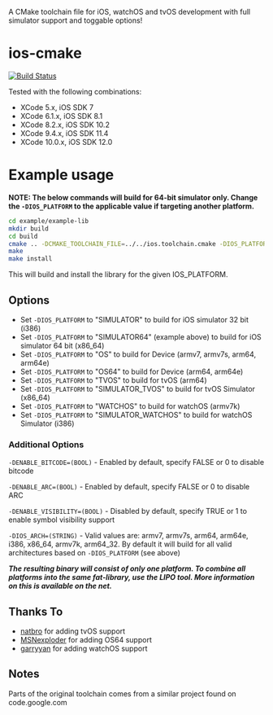 A CMake toolchain file for iOS, watchOS and tvOS development with full simulator support and toggable options!

ios-cmake
=========

[![Build Status](https://travis-ci.org/leetal/ios-cmake.svg?branch=master)](https://travis-ci.org/leetal/ios-cmake)

Tested with the following combinations:
* XCode 5.x, iOS SDK 7
* XCode 6.1.x, iOS SDK 8.1
* XCode 8.2.x, iOS SDK 10.2
* XCode 9.4.x, iOS SDK 11.4
* XCode 10.0.x, iOS SDK 12.0

# Example usage
**NOTE: The below commands will build for 64-bit simulator only. Change the `-DIOS_PLATFORM` to the applicable value if targeting another platform.**

```bash
cd example/example-lib
mkdir build
cd build
cmake .. -DCMAKE_TOOLCHAIN_FILE=../../ios.toolchain.cmake -DIOS_PLATFORM=SIMULATOR64
make
make install
```

This will build and install the library for the given IOS_PLATFORM.

## Options

* Set `-DIOS_PLATFORM` to "SIMULATOR" to build for iOS simulator 32 bit (i386)
* Set `-DIOS_PLATFORM` to "SIMULATOR64" (example above) to build for iOS simulator 64 bit (x86_64)
* Set `-DIOS_PLATFORM` to "OS" to build for Device (armv7, armv7s, arm64, arm64e)
* Set `-DIOS_PLATFORM` to "OS64" to build for Device (arm64, arm64e)
* Set `-DIOS_PLATFORM` to "TVOS" to build for tvOS (arm64)
* Set `-DIOS_PLATFORM` to "SIMULATOR_TVOS" to build for tvOS Simulator (x86_64)
* Set `-DIOS_PLATFORM` to "WATCHOS" to build for watchOS (armv7k)
* Set `-DIOS_PLATFORM` to "SIMULATOR_WATCHOS" to build for watchOS Simulator (i386)

### Additional Options
`-DENABLE_BITCODE=(BOOL)` - Enabled by default, specify FALSE or 0 to disable bitcode

`-DENABLE_ARC=(BOOL)` - Enabled by default, specify FALSE or 0 to disable ARC

`-DENABLE_VISIBILITY=(BOOL)` - Disabled by default, specify TRUE or 1 to enable symbol visibility support

`-DIOS_ARCH=(STRING)` - Valid values are: armv7, armv7s, arm64, arm64e, i386, x86_64, armv7k, arm64_32. By default it will build for all valid architectures based on `-DIOS_PLATFORM` (see above)

__*The resulting binary will consist of only one platform. To combine all platforms into the same fat-library, use the LIPO tool. More information on this is available on the net.*__

## Thanks To

* [natbro](https://github.com/natbro) for adding tvOS support
* [MSNexploder](https://github.com/MSNexploder) for adding OS64 support
* [garryyan](https://github.com/garryyan) for adding watchOS support

## Notes

Parts of the original toolchain comes from a similar project found on code.google.com
